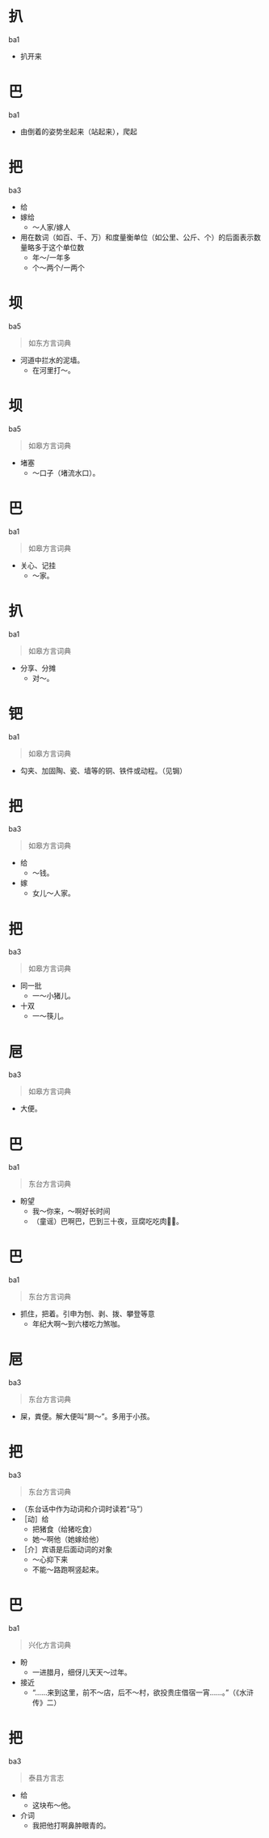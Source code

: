 # 扒
ba1
- 扒开来

# 巴
ba1
- 由倒着的姿势坐起来（站起来），爬起

# 把
ba3
- 给
- 嫁给
  - ～人家/嫁人
- 用在数词（如百、千、万）和度量衡单位（如公里、公斤、个）的后面表示数量略多于这个单位数
  - 年～/一年多
  - 个～两个/一两个

# 坝
ba5
> 如东方言词典
- 河道中拦水的泥墙。
  - 在河里打～。

# 坝
ba5
> 如皋方言词典
- 堵塞
  - ～口子（堵流水口）。

# 巴
ba1
> 如皋方言词典
- 关心、记挂
  - ～家。

# 扒
ba1
> 如皋方言词典
- 分享、分摊
  - 对～。

# 钯
ba1
> 如皋方言词典
- 勾夹、加固陶、瓷、墙等的铜、铁件或动程。（见锔）

# 把
ba3
> 如皋方言词典
- 给
  - ～钱。
- 嫁
  - 女儿～人家。

# 把
ba3
> 如皋方言词典
- 同一批
  - 一～小猪儿。
- 十双
  - 一～筷儿。

# 㞎
ba3
> 如皋方言词典
- 大便。

# 巴
ba1
> 东台方言词典
- 盼望
  - 我～你来，～啊好长时间
  - （童谣）巴啊巴，巴到三十夜，豆腐吃吃肉𠞊𠞊。

# 巴
ba1
> 东台方言词典
- 抓住，把着。引申为刨、剥、拨、攀登等意
  - 年纪大啊～到六楼吃力煞咖。

# 㞎
ba3
> 东台方言词典
- 屎，粪便。解大便叫“屙～”。多用于小孩。

# 把
ba3
> 东台方言词典
- （东台话中作为动词和介词时读若“马”）
- ［动］给
  - 把猪食（给猪吃食）
  - 她～啊他（她嫁给他）
- ［介］宾语是后面动词的对象
  - ～心抑下来
  - 不能～路跑啊竖起来。

# 巴
ba1
> 兴化方言词典
- 盼
  - 一进腊月，细伢儿天天～过年。
- 接近
  - “……来到这里，前不～店，后不～村，欲投贵庄借宿一宵……。”（《水浒传》二）

# 把
ba3
> 泰县方言志
- 给
  - 这块布～他。
- 介词
  - 我把他打啊鼻肿眼青的。

